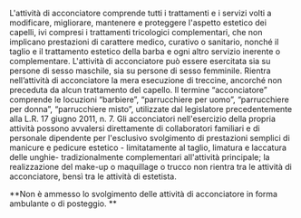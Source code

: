 L'attività di acconciatore comprende tutti i trattamenti e i servizi volti a modificare, migliorare, mantenere e proteggere l'aspetto estetico dei capelli, ivi compresi i trattamenti tricologici complementari, che non implicano prestazioni di carattere medico, curativo o sanitario, nonché il taglio e il trattamento estetico della barba e ogni altro servizio inerente o complementare.
L'attività di acconciatore può essere esercitata sia su persone di sesso maschile, sia su persone di sesso femminile.
Rientra nell’attività di acconciatore la mera esecuzione di treccine, ancorché non preceduta da alcun trattamento del capello.
Il termine “acconciatore” comprende le locuzioni “barbiere”, “parrucchiere per uomo”,  “parrucchiere per donna”, “parrucchiere misto”, utilizzate dal legislatore precedentemente alla L.R. 17 giugno 2011, n. 7. Gli acconciatori nell'esercizio della propria attività possono avvalersi direttamente di collaboratori familiari e di personale dipendente per l'esclusivo svolgimento di prestazioni semplici di manicure e pedicure estetico - limitatamente al taglio, limatura e laccatura delle unghie- tradizionalmente complementari all'attività principale; la realizzazione del make-up o maquillage o trucco non rientra tra le attività di acconciatore, bensì tra le attività di estetista.

**Non è ammesso lo svolgimento delle attività di acconciatore in forma ambulante o di posteggio.
**
